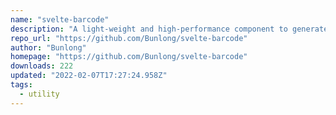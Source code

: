 ```yaml
---
name: "svelte-barcode"
description: "A light-weight and high-performance component to generate barcode for Svelte."
repo_url: "https://github.com/Bunlong/svelte-barcode"
author: "Bunlong"
homepage: "https://github.com/Bunlong/svelte-barcode"
downloads: 222
updated: "2022-02-07T17:27:24.958Z"
tags: 
  - utility
---
```

